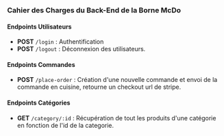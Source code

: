 ### Cahier des Charges du Back-End de la Borne McDo

#### Endpoints Utilisateurs
- **POST** `/login` : Authentification
- **POST** `/logout` : Déconnexion des utilisateurs.

#### Endpoints Commandes
- **POST** `/place-order` : Création d'une nouvelle commande et envoi de la commande en cuisine, retourne un checkout url de stripe.

#### Endpoints Catégories
- **GET** `/category/:id` : Récupération de tout les produits d'une catégorie en fonction de l'id de la categorie.
